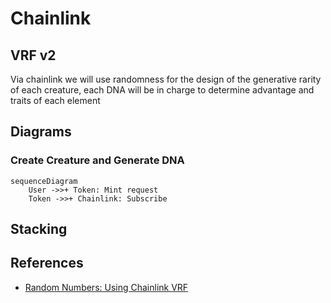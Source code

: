# Chainlink

## VRF v2

Via chainlink we will use randomness for the design of the generative rarity of each creature, each DNA will be in charge to determine advantage and traits of each element

## Diagrams

### Create Creature and Generate DNA

```mermaid
sequenceDiagram
    User ->>+ Token: Mint request
    Token ->>+ Chainlink: Subscribe
```

## Stacking


## References
* [Random Numbers: Using Chainlink VRF
](https://docs.chain.link/docs/intermediates-tutorial/)
